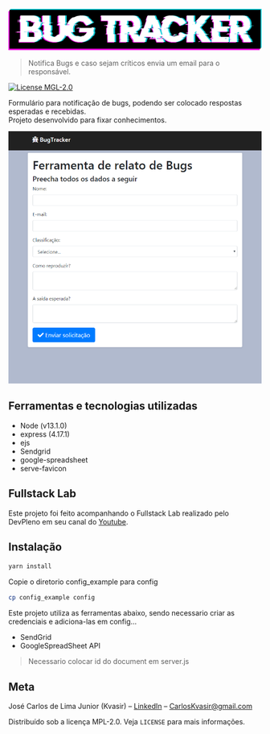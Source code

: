 ![BugTrack logo](./doc_images/bugtracker.png)
> Notifica Bugs e caso sejam críticos envia um email para o responsável.

[![License MGL-2.0][license-image]][license-url]

Formulário para notificação de bugs, podendo ser colocado respostas esperadas e recebidas.  
Projeto desenvolvido para fixar conhecimentos.

![printscreen da tela principal](./doc_images/screen.png)

## Ferramentas e tecnologias utilizadas

- Node (v13.1.0)
- express (4.17.1)
- ejs
- Sendgrid
- google-spreadsheet
- serve-favicon

## Fullstack Lab

Este projeto foi feito acompanhando o Fullstack Lab realizado pelo DevPleno em seu canal do [Youtube](https://www.youtube.com/channel/UC07JWf9A0B1scApbS1Te7Ww/).

## Instalação

```bash
yarn install
```

Copie o diretorio config_example para config

```bash
cp config_example config
```

Este projeto utiliza as ferramentas abaixo, sendo necessario criar as credenciais e adiciona-las em config...

- SendGrid
- GoogleSpreadSheet API
> Necessario colocar id do document em server.js

## Meta

José Carlos de Lima Junior (Kvasir) – [LinkedIn](https://br.linkedin.com/in/carlosjrlima) – CarlosKvasir@gmail.com

Distribuído sob a licença MPL-2.0. Veja `LICENSE` para mais informações.

[license-image]: https://img.shields.io/github/license/CarlosKvasir/BugTracker?style=flat-square
[license-url]: https://www.mozilla.org/en-US/MPL/2.0/
